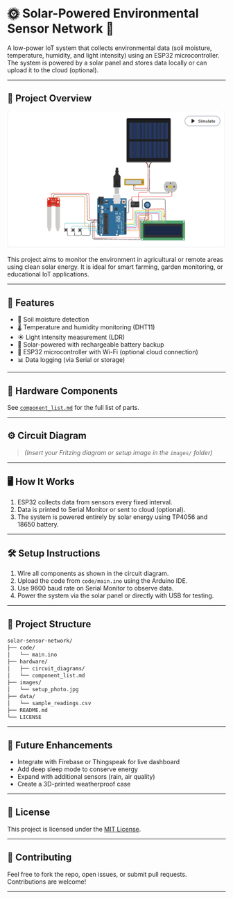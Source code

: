 
# 🌞 Solar-Powered Environmental Sensor Network 🌱

A low-power IoT system that collects environmental data (soil moisture, temperature, humidity, and light intensity) using an ESP32 microcontroller. The system is powered by a solar panel and stores data locally or can upload it to the cloud (optional).

---

## 📸 Project Overview

![alt text](<circuit diagram.png>)

This project aims to monitor the environment in agricultural or remote areas using clean solar energy. It is ideal for smart farming, garden monitoring, or educational IoT applications.

---

## 🔧 Features

- 🌱 Soil moisture detection
- 🌡️ Temperature and humidity monitoring (DHT11)
- ☀️ Light intensity measurement (LDR)
- 🔋 Solar-powered with rechargeable battery backup
- 📶 ESP32 microcontroller with Wi-Fi (optional cloud connection)
- 📊 Data logging (via Serial or storage)

---

## 🧰 Hardware Components

See [`component_list.md`](component_list.md) for the full list of parts.

---

## ⚙️ Circuit Diagram

> *(Insert your Fritzing diagram or setup image in the `images/` folder)*

---

## 🖥️ How It Works

1. ESP32 collects data from sensors every fixed interval.
2. Data is printed to Serial Monitor or sent to cloud (optional).
3. The system is powered entirely by solar energy using TP4056 and 18650 battery.

---

## 🛠️ Setup Instructions

1. Wire all components as shown in the circuit diagram.
2. Upload the code from `code/main.ino` using the Arduino IDE.
3. Use 9600 baud rate on Serial Monitor to observe data.
4. Power the system via the solar panel or directly with USB for testing.

---

## 📁 Project Structure

```
solar-sensor-network/
├── code/
│   └── main.ino
├── hardware/
│   ├── circuit_diagrams/
│   └── component_list.md
├── images/
│   └── setup_photo.jpg
├── data/
│   └── sample_readings.csv
├── README.md
└── LICENSE
```

---

## 🚀 Future Enhancements

- Integrate with Firebase or Thingspeak for live dashboard
- Add deep sleep mode to conserve energy
- Expand with additional sensors (rain, air quality)
- Create a 3D-printed weatherproof case

---

## 📜 License

This project is licensed under the [MIT License](LICENSE).

---

## 🤝 Contributing

Feel free to fork the repo, open issues, or submit pull requests. Contributions are welcome!

---
